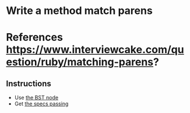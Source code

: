 # Write a method match parens
# References https://www.interviewcake.com/question/ruby/matching-parens?

## Instructions
* Use [the BST node](./lib/bst/binary_tree_node.rb)
* Get [the specs passing](./spec/second_largest_item_in_bst_spec.rb)
    
